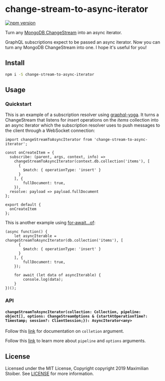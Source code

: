 # change-stream-to-async-iterator

[![npm version](https://badge.fury.io/js/change-stream-to-async-iterator.svg)](https://badge.fury.io/js/change-stream-to-async-iterator)

Turn any [MongoDB ChangeStream](https://docs.mongodb.com/manual/changeStreams/) into an async iterator.

GraphQL subscriptions expect to be passed an async iterator. Now you can turn any MongoDB ChangeStream into one. I hope it's useful for you!

## Install

```sh
npm i -S change-stream-to-async-iterator
```

## Usage

### Quickstart

This is an example of a subscription resolver using [graphql-yoga](https://github.com/prisma/graphql-yoga). It turns a ChangeStream that listens for _insert_ operations on the _items_ collection into an async iterator which the subscription resolver uses to push messages to the client through a WebSocket connection:

```JS
import changeStreamToAsyncIterator from 'change-stream-to-async-iterator';

const onCreateItem = {
  subscribe: (parent, args, context, info) =>
    changeStreamToAsyncIterator(context.db.collection('items'), [
      {
        $match: { operationType: 'insert' }
      }
    ], {
        fullDocument: true,
    }),
  resolve: payload => payload.fullDocument
};

export default {
  onCreateItem
};
```

This is another example using [for-await...of](https://developer.mozilla.org/en-US/docs/Web/JavaScript/Reference/Statements/for-await...of):

```JS
(async function() {
    let asyncIterable = changeStreamToAsyncIterator(db.collection('items'), [
      {
        $match: { operationType: 'insert' }
      }
    ], {
        fullDocument: true,
    });

    for await (let data of asyncIterable) {
        console.log(data);
    }
})();
```

### API

#### `changeStreamToAsyncIterator(collection: Collection, pipeline: object[], options: ChangeStreamOptions & {startAtOperationTime?: Timestamp; session?: ClientSession;}): AsyncIterator<any>`

Follow this [link](https://mongodb.github.io/node-mongodb-native/3.3/api/Collection.html) for documentation on `colletion` argument.

Follow this [link](https://docs.mongodb.com/manual/changeStreams/) to learn more about `pipeline` and `options` arguments.

## License

Licensed under the MIT License, Copyright copyright 2019 Maximilian Stoiber. See [LICENSE](https://github.com/alfredoqt/change-stream-to-async-iterator/blob/master/LICENSE) for more information.
